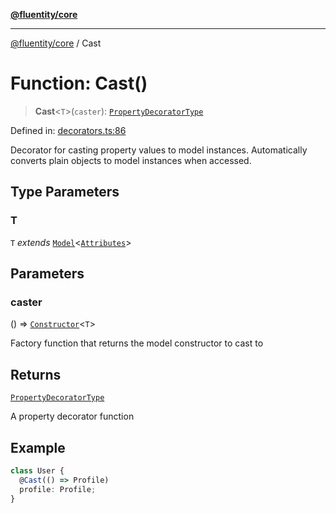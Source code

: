 [**@fluentity/core**](../README.md)

***

[@fluentity/core](../globals.md) / Cast

# Function: Cast()

> **Cast**\<`T`\>(`caster`): [`PropertyDecoratorType`](../type-aliases/PropertyDecoratorType.md)

Defined in: [decorators.ts:86](https://github.com/cedricpierre/fluentity-core/blob/3fe6c86a18154ac4efbce09906962ec5c54c4879/src/decorators.ts#L86)

Decorator for casting property values to model instances.
Automatically converts plain objects to model instances when accessed.

## Type Parameters

### T

`T` *extends* [`Model`](../classes/Model.md)\<[`Attributes`](../interfaces/Attributes.md)\>

## Parameters

### caster

() => [`Constructor`](../type-aliases/Constructor.md)\<`T`\>

Factory function that returns the model constructor to cast to

## Returns

[`PropertyDecoratorType`](../type-aliases/PropertyDecoratorType.md)

A property decorator function

## Example

```typescript
class User {
  @Cast(() => Profile)
  profile: Profile;
}
```

